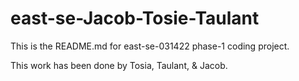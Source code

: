 # east-se-Jacob-Tosie-Taulant

This is the README.md for east-se-031422 phase-1 coding project.

This work has been done by Tosia, Taulant, & Jacob.

